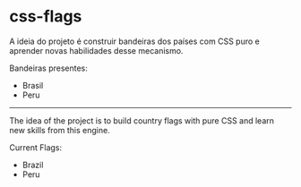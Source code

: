 # css-flags

A ideia do projeto é construir bandeiras dos países com CSS puro e aprender novas habilidades desse mecanismo. 

Bandeiras presentes: 
- Brasil 
- Peru 

<hr>

The idea of the project is to build country flags with pure CSS and learn new skills from this engine.

Current Flags: 
- Brazil
- Peru
